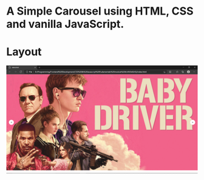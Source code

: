 # A Simple Carousel using HTML, CSS and vanilla JavaScript.

# Layout

![](https://github.com/1sh1vam/Simple-Carousel/blob/main/images/Screenshot%20(79).png)

